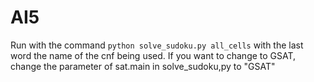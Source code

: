 # AI5

Run with the command `python solve_sudoku.py all_cells` with the last word the name of the cnf being used. If you want to change to GSAT, change the parameter of sat.main in solve_sudoku,py to "GSAT"
